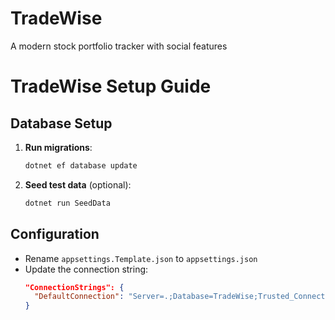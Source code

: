 # TradeWise
A modern stock portfolio tracker with social features

# TradeWise Setup Guide

## Database Setup
1. **Run migrations**:
   ```bash
   dotnet ef database update
   ```
2. **Seed test data** (optional):
   ```bash
   dotnet run SeedData
   ```

## Configuration
- Rename `appsettings.Template.json` to `appsettings.json`
- Update the connection string:
  ```json
  "ConnectionStrings": {
    "DefaultConnection": "Server=.;Database=TradeWise;Trusted_Connection=True;TrustServerCertificate=True"
  }
  ```
